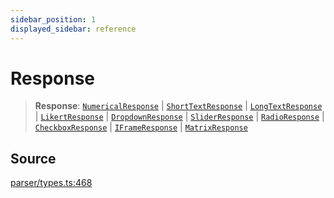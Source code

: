 ```yaml
---
sidebar_position: 1
displayed_sidebar: reference
---
```


# Response

> **Response**: [`NumericalResponse`](../interfaces/NumericalResponse.md) \| [`ShortTextResponse`](../interfaces/ShortTextResponse.md) \| [`LongTextResponse`](../interfaces/LongTextResponse.md) \| [`LikertResponse`](../interfaces/LikertResponse.md) \| [`DropdownResponse`](../interfaces/DropdownResponse.md) \| [`SliderResponse`](../interfaces/SliderResponse.md) \| [`RadioResponse`](../interfaces/RadioResponse.md) \| [`CheckboxResponse`](../interfaces/CheckboxResponse.md) \| [`IFrameResponse`](../interfaces/IFrameResponse.md) \| [`MatrixResponse`](../interfaces/MatrixResponse.md)

## Source

[parser/types.ts:468](https://github.com/revisit-studies/study/blob/d40680e297ef7919b6480928cce0c5ed59a62e7e/src/parser/types.ts#L468)
